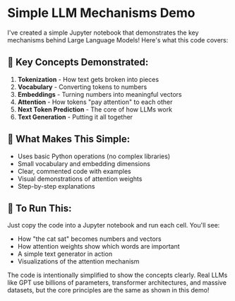 # Simple LLM Mechanisms Demo

I've created a simple Jupyter notebook that demonstrates the key mechanisms behind Large Language Models! Here's what this code covers:

## 🔑 Key Concepts Demonstrated:

1. **Tokenization** - How text gets broken into pieces
2. **Vocabulary** - Converting tokens to numbers
3. **Embeddings** - Turning numbers into meaningful vectors
4. **Attention** - How tokens "pay attention" to each other
5. **Next Token Prediction** - The core of how LLMs work
6. **Text Generation** - Putting it all together

## 🎯 What Makes This Simple:

* Uses basic Python operations (no complex libraries)
* Small vocabulary and embedding dimensions
* Clear, commented code with examples
* Visual demonstrations of attention weights
* Step-by-step explanations

## 🚀 To Run This:

Just copy the code into a Jupyter notebook and run each cell. You'll see:

* How "the cat sat" becomes numbers and vectors
* How attention weights show which words are important
* A simple text generator in action
* Visualizations of the attention mechanism

The code is intentionally simplified to show the concepts clearly. Real LLMs like GPT use billions of parameters, transformer architectures, and massive datasets, but the core principles are the same as shown in this demo!